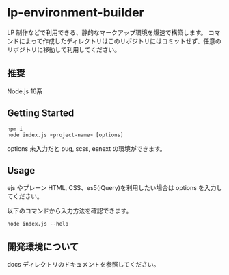 # lp-environment-builder

LP 制作などで利用できる、静的なマークアップ環境を爆速で構築します。
コマンドによって作成したディレクトリはこのリポジトリにはコミットせず、任意のリポジトリに移動して利用してください。

## 推奨

Node.js 16系

## Getting Started

```
npm i
node index.js <project-name> [options]
```

options 未入力だと pug, scss, esnext の環境ができます。

## Usage

ejs やプレーン HTML, CSS、es5(jQuery)を利用したい場合は options を入力してください。

以下のコマンドから入力方法を確認できます。

```
node index.js --help
```

## 開発環境について

docs ディレクトリのドキュメントを参照してください。
